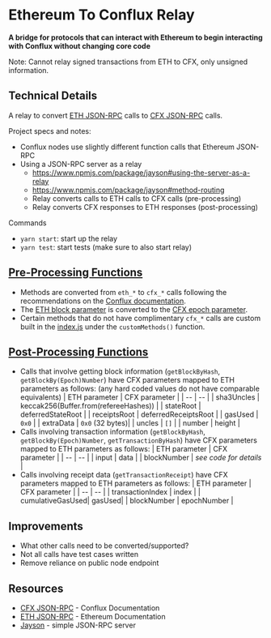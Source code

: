 # Ethereum To Conflux Relay

**A bridge for protocols that can interact with Ethereum to begin interacting with Conflux without changing core code**

Note: Cannot relay signed transactions from ETH to CFX, only unsigned information.

## Technical Details

A relay to convert [ETH JSON-RPC](https://github.com/ethereum/wiki/wiki/JSON-RPC) calls to [CFX JSON-RPC](https://developer.conflux-chain.org/docs/conflux-doc/docs/json_rpc/) calls.

Project specs and notes:

- Conflux nodes use slightly different function calls that Ethereum JSON-RPC
- Using a JSON-RPC server as a relay
  - https://www.npmjs.com/package/jayson#using-the-server-as-a-relay
  - https://www.npmjs.com/package/jayson#method-routing
  - Relay converts calls to ETH calls to CFX calls (pre-processing)
  - Relay converts CFX responses to ETH responses (post-processing)

Commands

- `yarn start`: start up the relay
- `yarn test`: start tests (make sure to also start relay)

## [Pre-Processing Functions](./utils/preprocess.js)

- Methods are converted from `eth_*` to `cfx_*` calls following the recommendations on the [Conflux documentation](https://developer.conflux-chain.org/docs/conflux-doc/docs/json_rpc#migrating-from-ethereum-json-rpc).
- The [ETH block parameter](https://eth.wiki/json-rpc/API#the-default-block-parameter) is converted to the [CFX epoch parameter](https://developer.conflux-chain.org/docs/conflux-doc/docs/json_rpc/#the-epoch-number-parameter).
- Certain methods that do not have complimentary `cfx_*` calls are custom built in the [index.js](./index.js) under the `customMethods()` function.

## [Post-Processing Functions](./utils/postprocess.js)

- Calls that involve getting block information (`getBlockByHash`, `getBlockBy(Epoch)Number`) have CFX parameters mapped to ETH parameters as follows: (any hard coded values do not have comparable equivalents)
  | ETH parameter | CFX parameter |
  | -- | -- |
  | sha3Uncles | keccak256(Buffer.from(refereeHashes)) |
  | stateRoot | deferredStateRoot |
  | receiptsRoot | deferredReceiptsRoot |
  | gasUsed | `0x0` |
  | extraData | `0x0` (32 bytes)|
  | uncles | `[]` |
  | number | height |
- Calls involving transaction information (`getBlockByHash`, `getBlockBy(Epoch)Number`, `getTransactionByHash`) have CFX parameters mapped to ETH parameters as follows:
  | ETH parameter | CFX parameter |
  | -- | -- |
  | input | data |
  | blockNumber | _see code for details_ |
- Calls involving receipt data (`getTransactionReceipt`) have CFX parameters mapped to ETH parameters as follows:
  | ETH parameter | CFX parameter |
  | -- | -- |
  | transactionIndex | index |
  | cumulativeGasUsed| gasUsed|
  | blockNumber | epochNumber |

## Improvements

- What other calls need to be converted/supported?
- Not all calls have test cases written
- Remove reliance on public node endpoint

## Resources

- [CFX JSON-RPC](https://developer.conflux-chain.org/docs/conflux-doc/docs/json_rpc/) - Conflux Documentation
- [ETH JSON-RPC](https://github.com/ethereum/wiki/wiki/JSON-RPC) - Ethereum Documentation
- [Jayson](https://github.com/tedeh/jayson) - simple JSON-RPC server
